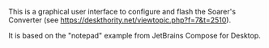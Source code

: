 This is a graphical user interface to configure and flash the Soarer's Converter (see https://deskthority.net/viewtopic.php?f=7&t=2510).

It is based on the "notepad" example from JetBrains Compose for Desktop.

